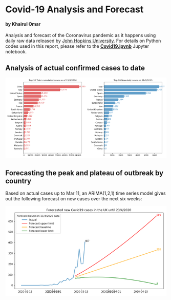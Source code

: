 # Covid-19 Analysis and Forecast
#### by Khairul Omar
Analysis and forecast of the Coronavirus pandemic as it happens using daily raw data released by <a href="https://coronavirus.jhu.edu/map.html">John Hopkins University</a>. For details on Python codes used in this report, please refer to the <b><a href="https://nbviewer.jupyter.org/github/khairulomar/Covid-19/blob/master/Covid19.ipynb?flush_cache=true">Covid19.ipynb</a></b> Jupyter notebook.
<P>
  
## Analysis of actual confirmed cases to date
  
<p>
<img src="https://github.com/khairulomar/Covid-19/blob/master/img/total_cases_bar.png?raw=true">
<p>
  
## Forecasting the peak and plateau of outbreak by country
Based on actual cases up to Mar 11, an ARIMA(1,2,1) time series model gives out the following forecast on new cases over the next six weeks:
<p>
<img src="https://github.com/khairulomar/Covid-19/blob/master/forecast_uk.png?raw=true" align=left> 
